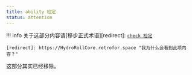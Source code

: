 ```yaml
---
title: ability 检定
status: attention
---
```

!!! info
    关于这部分内容请[移步正式术语][redirect]: [`check 检定`](/Standard/Term/check/)

    [redirect]: https://HydroRollCore.retrofor.space "我为什么会看到此项内容？"


这部分其实已经移除。